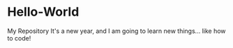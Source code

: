 # Hello-World
My Repository
It's a new year, and I am going to learn new things... like how to code!  
